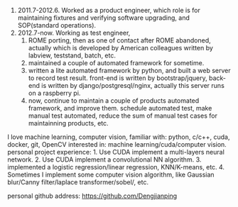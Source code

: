1. 2011.7-2012.6. Worked as a product engineer, which role is for maintaining fixtures and verifying software upgrading, and SOP(standard operations).
2. 2012.7-now. Working as test engineer, 
    1. ROME porting, then as one of contact after ROME abandoned, actually which is developed by American colleagues written by labview, teststand, batch, etc.
    2. maintained a couple of automated framework for sometime.
    3. written a lite automated framework by python, and built a web server to record test result. front-end is written by bootstrap/jquery, back-end is written by django/postgresql/nginx, actually this server runs on a raspberry pi.
    3. now, continue to maintain a couple of products automated framework, and improve them. schedule automated test, make manual test automated, reduce the sum of manual test cases for maintainning products, etc.
    
I love machine learning, computer vision, 
familiar with: python, c/c++, cuda, docker, git, OpenCV
interested in: machine learning/cuda/computer vision.
personal project experience: 1. Use CUDA implement a multi-layers neural network.
    2. Use CUDA implement a convolutional NN algorithm.
    3. implemented a logistic regression/linear regression, KNN/K-means, etc.
    4. Sometimes I implement some computer vision algorithm, like Gaussian blur/Canny filter/laplace transformer/sobel/, etc.
    
personal github address: https://github.com/Dengjianping